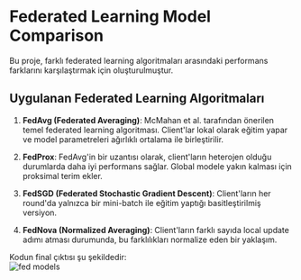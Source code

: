 # Federated Learning Model Comparison

Bu proje, farklı federated learning algoritmaları arasındaki performans farklarını karşılaştırmak için oluşturulmuştur.

## Uygulanan Federated Learning Algoritmaları

1. **FedAvg (Federated Averaging)**: McMahan et al. tarafından önerilen temel federated learning algoritması. Client'lar lokal olarak eğitim yapar ve model parametreleri ağırlıklı ortalama ile birleştirilir.

2. **FedProx**: FedAvg'in bir uzantısı olarak, client'ların heterojen olduğu durumlarda daha iyi performans sağlar. Global modele yakın kalması için proksimal terim ekler.

3. **FedSGD (Federated Stochastic Gradient Descent)**: Client'ların her round'da yalnızca bir mini-batch ile eğitim yaptığı basitleştirilmiş versiyon.

4. **FedNova (Normalized Averaging)**: Client'ların farklı sayıda local update adımı atması durumunda, bu farklılıkları normalize eden bir yaklaşım.

Kodun final çıktısı şu şekildedir:<br>
![fed models](https://github.com/user-attachments/assets/a13346ae-7741-47bd-90cb-86030554539c)
